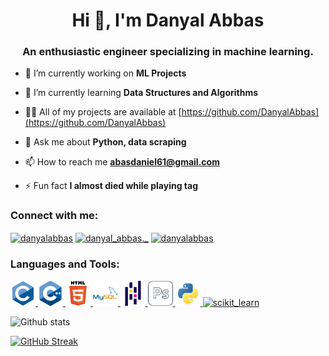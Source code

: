 <h1 align="center">Hi 👋, I'm Danyal Abbas</h1>
<h3 align="center">An enthusiastic engineer specializing in machine learning.</h3>

- 🔭 I’m currently working on **ML Projects**

- 🌱 I’m currently learning **Data Structures and Algorithms**

- 👨‍💻 All of my projects are available at [https://github.com/DanyalAbbas](https://github.com/DanyalAbbas)

- 💬 Ask me about **Python, data scraping**

- 📫 How to reach me **abasdaniel61@gmail.com**

- ⚡ Fun fact **I almost died while playing tag**

<h3 align="left">Connect with me:</h3>
<p align="left">
<a href="https://linkedin.com/in/danyalabbas" target="blank"><img align="center" src="https://raw.githubusercontent.com/rahuldkjain/github-profile-readme-generator/master/src/images/icons/Social/linked-in-alt.svg" alt="danyalabbas" height="30" width="40" /></a>
<a href="https://instagram.com/danyal_abbas._" target="blank"><img align="center" src="https://raw.githubusercontent.com/rahuldkjain/github-profile-readme-generator/master/src/images/icons/Social/instagram.svg" alt="danyal_abbas._" height="30" width="40" /></a>
<a href="https://www.leetcode.com/danyalabbas" target="blank"><img align="center" src="https://raw.githubusercontent.com/rahuldkjain/github-profile-readme-generator/master/src/images/icons/Social/leet-code.svg" alt="danyalabbas" height="30" width="40" /></a>
</p>

<h3 align="left">Languages and Tools:</h3>
<p align="left"> <a href="https://www.cprogramming.com/" target="_blank" rel="noreferrer"> <img src="https://raw.githubusercontent.com/devicons/devicon/master/icons/c/c-original.svg" alt="c" width="40" height="40"/> </a> <a href="https://www.w3schools.com/cpp/" target="_blank" rel="noreferrer"> <img src="https://raw.githubusercontent.com/devicons/devicon/master/icons/cplusplus/cplusplus-original.svg" alt="cplusplus" width="40" height="40"/> </a> <a href="https://www.w3.org/html/" target="_blank" rel="noreferrer"> <img src="https://raw.githubusercontent.com/devicons/devicon/master/icons/html5/html5-original-wordmark.svg" alt="html5" width="40" height="40"/> </a> <a href="https://www.mysql.com/" target="_blank" rel="noreferrer"> <img src="https://raw.githubusercontent.com/devicons/devicon/master/icons/mysql/mysql-original-wordmark.svg" alt="mysql" width="40" height="40"/> </a> <a href="https://pandas.pydata.org/" target="_blank" rel="noreferrer"> <img src="https://raw.githubusercontent.com/devicons/devicon/2ae2a900d2f041da66e950e4d48052658d850630/icons/pandas/pandas-original.svg" alt="pandas" width="40" height="40"/> </a> <a href="https://www.photoshop.com/en" target="_blank" rel="noreferrer"> <img src="https://raw.githubusercontent.com/devicons/devicon/master/icons/photoshop/photoshop-line.svg" alt="photoshop" width="40" height="40"/> </a> <a href="https://www.python.org" target="_blank" rel="noreferrer"> <img src="https://raw.githubusercontent.com/devicons/devicon/master/icons/python/python-original.svg" alt="python" width="40" height="40"/> </a> <a href="https://scikit-learn.org/" target="_blank" rel="noreferrer"> <img src="https://upload.wikimedia.org/wikipedia/commons/0/05/Scikit_learn_logo_small.svg" alt="scikit_learn" width="40" height="40"/> </a> </p>

![Github stats](https://github-readme-stats.vercel.app/api/top-langs/?username=DanyalAbbas&show_icons=true&theme=radical&layout=compact)

[![GitHub Streak](https://streak-stats.demolab.com?user=DanyalAbbas&theme=radical)](https://git.io/streak-stats)
